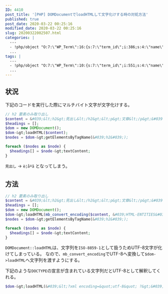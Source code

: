 ```yaml
---
ID: 4410
post_title: '[PHP] DOMDocumentでloadHTMLして文字化けする時の対処方法'
published: true
post_date: 2020-03-22 00:25:16
modified_date: 2020-03-22 00:25:16
slug: 20200322002507.html
categories: |
  ---
  - !php/object "O:7:\"WP_Term\":16:{s:7:\"term_id\";i:386;s:4:\"name\";s:3:\"PHP\";s:4:\"slug\";s:3:\"php\";s:10:\"term_group\";i:0;s:16:\"term_taxonomy_id\";i:404;s:8:\"taxonomy\";s:8:\"category\";s:11:\"description\";s:0:\"\";s:6:\"parent\";i:0;s:5:\"count\";i:23;s:6:\"filter\";s:3:\"raw\";s:6:\"cat_ID\";i:386;s:14:\"category_count\";i:23;s:20:\"category_description\";s:0:\"\";s:8:\"cat_name\";s:3:\"PHP\";s:17:\"category_nicename\";s:3:\"php\";s:15:\"category_parent\";i:0;}"
  ...
tags: |
  ---
  - !php/object "O:7:\"WP_Term\":10:{s:7:\"term_id\";i:551;s:4:\"name\";s:3:\"PHP\";s:4:\"slug\";s:3:\"php\";s:10:\"term_group\";i:0;s:16:\"term_taxonomy_id\";i:559;s:8:\"taxonomy\";s:8:\"post_tag\";s:11:\"description\";s:0:\"\";s:6:\"parent\";i:0;s:5:\"count\";i:1;s:6:\"filter\";s:3:\"raw\";}"
  ...
---
```

## 状況

下記のコードを実行した際にマルチバイト文字が文字化けする。

```php
// h2 要素のみ取り出し
$content = &#039;&lt;h2&gt;見出し&lt;/h2&gt;&lt;p&gt;文章&lt;/p&gt;&#039;;
$headings = [];
$dom = new DOMDocument();
$dom-&gt;loadHTML($content);
$nodes = $dom-&gt;getElementsByTagName(&#039;h2&#039;);

foreach ($nodes as $node) {
  $headings[] = $node-&gt;textContent;
}
```

`見出し` -> `è¦åºã` となってしまう。


## 方法

```php
// h2 要素のみ取り出し
$content = &#039;&lt;h2&gt;見出し&lt;/h2&gt;&lt;p&gt;文章&lt;/p&gt;&#039;;
$headings = [];
$dom = new DOMDocument();
$dom-&gt;loadHTML(mb_convert_encoding($content, &#039;HTML-ENTITIES&#039;, &#039;UTF-8&#039;));
$nodes = $dom-&gt;getElementsByTagName(&#039;h2&#039;);

foreach ($nodes as $node) {
  $headings[] = $node-&gt;textContent;
}
```

`DOMDocument::loadHTML`は、文字列を`ISO-8859-1`として扱うためUTF-8文字が化けてしまっている。
なので、`mb_convert_encoding`でUTF-8へ変換して`$dom->loadHTML`へ文字列を渡すようにする。

下記のような`DOCTYPE`の宣言が含まれている文字列だとUTF-8として解釈してくれる。

```php
$dom-&gt;loadHTML(&#039;&lt;?xml encoding=&quot;utf-8&quot; ?&gt;&#039; . $content);
```